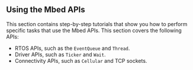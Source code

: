 ## Using the Mbed APIs

This section contains step-by-step tutorials that show you how to perform specific tasks that use the Mbed APIs. This section covers the following APIs:

- RTOS APIs, such as the `EventQueue` and `Thread`.
- Driver APIs, such as `Ticker` and `Wait`.
- Connectivity APIs, such as `Cellular` and TCP sockets.

